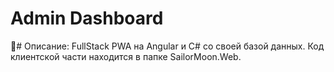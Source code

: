 # Admin Dashboard
📜# Описание:
 FullStack PWA на Angular и C# со своей базой данных.
Код клиентской части находится в папке SailorMoon.Web.

